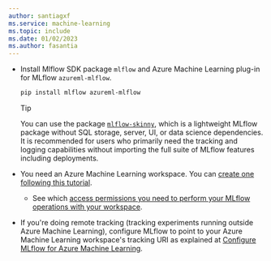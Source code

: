 ```yaml
---
author: santiagxf
ms.service: machine-learning
ms.topic: include
ms.date: 01/02/2023
ms.author: fasantia
---
```


- Install Mlflow SDK package `mlflow` and Azure Machine Learning plug-in for MLflow `azureml-mlflow`. 

    ```bash
    pip install mlflow azureml-mlflow
    ```
    
    > [!TIP]
    > You can use the package [`mlflow-skinny`](https://github.com/mlflow/mlflow/blob/master/README_SKINNY.rst), which is a lightweight MLflow package without SQL storage, server, UI, or data science dependencies. It is recommended for users who primarily need the tracking and logging capabilities without importing the full suite of MLflow features including deployments.

- You need an Azure Machine Learning workspace. You can [create one following this tutorial](../quickstart-create-resources.md).
    * See which [access permissions you need to perform your MLflow operations with your workspace](../how-to-assign-roles.md#mlflow-operations).

- If you're doing remote tracking (tracking experiments running outside Azure Machine Learning), configure MLflow to point to your Azure Machine Learning workspace's tracking URI as explained at [Configure MLflow for Azure Machine Learning](../how-to-use-mlflow-configure-tracking.md).
